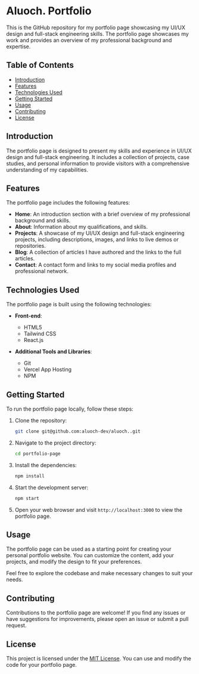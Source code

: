 # Aluoch. Portfolio

This is the GitHub repository for my portfolio page showcasing my UI/UX design and full-stack engineering skills. The portfolio page showcases my work and provides an overview of my professional background and expertise.

## Table of Contents

- [Introduction](#introduction)
- [Features](#features)
- [Technologies Used](#technologies-used)
- [Getting Started](#getting-started)
- [Usage](#usage)
- [Contributing](#contributing)
- [License](#license)

## Introduction

The portfolio page is designed to present my skills and experience in UI/UX design and full-stack engineering. It includes a collection of projects, case studies, and personal information to provide visitors with a comprehensive understanding of my capabilities.

## Features

The portfolio page includes the following features:

- **Home**: An introduction section with a brief overview of my professional background and skills.
- **About**: Information about my qualifications, and skills.
- **Projects**: A showcase of my UI/UX design and full-stack engineering projects, including descriptions, images, and links to live demos or repositories.
- **Blog**: A collection of articles I have authored and the links to the full articles.
- **Contact**: A contact form and links to my social media profiles and professional network.

## Technologies Used

The portfolio page is built using the following technologies:

- **Front-end**:
  - HTML5
  - Tailwind CSS
  - React.js

- **Additional Tools and Libraries**:
  - Git
  - Vercel App Hosting
  - NPM

## Getting Started

To run the portfolio page locally, follow these steps:

1. Clone the repository:

   ```bash
   git clone git@github.com:aluoch-dev/aluoch..git
   ```

2. Navigate to the project directory:

   ```bash
   cd portfolio-page
   ```

3. Install the dependencies:

   ```bash
   npm install
   ```

4. Start the development server:

   ```bash
   npm start
   ```

5. Open your web browser and visit `http://localhost:3000` to view the portfolio page.

## Usage

The portfolio page can be used as a starting point for creating your personal portfolio website. You can customize the content, add your projects, and modify the design to fit your preferences.

Feel free to explore the codebase and make necessary changes to suit your needs.

## Contributing

Contributions to the portfolio page are welcome! If you find any issues or have suggestions for improvements, please open an issue or submit a pull request.

## License

This project is licensed under the [MIT License](LICENSE). You can use and modify the code for your portfolio page.
